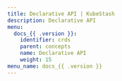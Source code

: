 ```yaml
---
title: Declarative API | KubeStash
description: Declarative API
menu:
  docs_{{ .version }}:
    identifier: crds
    parent: concepts
    name: Declarative API
    weight: 15
menu_name: docs_{{ .version }}
---
```

